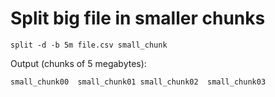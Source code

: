 # Split big file in smaller chunks

```split -d -b 5m file.csv small_chunk```

Output (chunks of 5 megabytes):

```small_chunk00  small_chunk01 small_chunk02  small_chunk03```
